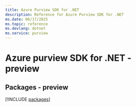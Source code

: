 ```yaml
---
title: Azure Purview SDK for .NET
description: Reference for Azure Purview SDK for .NET
ms.date: 06/17/2025
ms.topic: reference
ms.devlang: dotnet
ms.service: purview
---
```

# Azure purview SDK for .NET - preview
## Packages - preview
[!INCLUDE [packages](purview-index.md)]